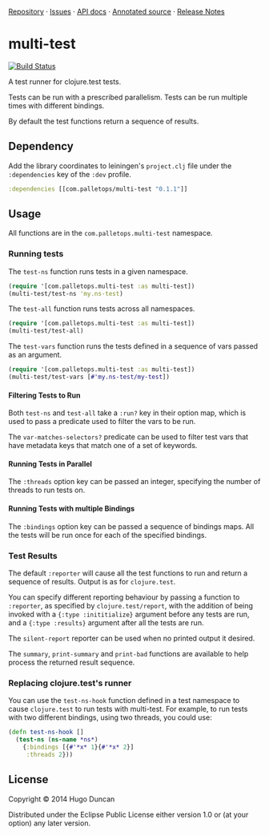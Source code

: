 [Repository](https://github.com/palletops/multi-test) &#xb7;
[Issues](https://github.com/palletops/multi-test/issues) &#xb7;
[API docs](http://palletops.github.com/multi-test/api/0.1) &#xb7;
[Annotated source](http://palletops.github.com/multi-test/source/0.1/uberdoc.html) &#xb7;
[Release Notes](https://github.com/palletops/multi-test/blob/develop/ReleaseNotes.md)

# multi-test

[![Build Status](https://travis-ci.org/palletops/multi-test.png?branch=develop)](https://travis-ci.org/palletops/multi-test)

A test runner for clojure.test tests.

Tests can be run with a prescribed parallelism.  Tests can be run
multiple times with different bindings.

By default the test functions return a sequence of results.

## Dependency

Add the library coordinates to leiningen's `project.clj` file under the `:dependencies`
key of the `:dev` profile.

```clj
:dependencies [[com.palletops/multi-test "0.1.1"]]
```


## Usage

All functions are in the `com.palletops.multi-test` namespace.

### Running tests

The `test-ns` function runs tests in a given namespace.

```clj
(require '[com.palletops.multi-test :as multi-test])
(multi-test/test-ns 'my.ns-test)
```

The `test-all` function runs tests across all namespaces.

```clj
(require '[com.palletops.multi-test :as multi-test])
(multi-test/test-all)
```

The `test-vars` function runs the tests defined in a sequence of vars
passed as an argument.

```clj
(require '[com.palletops.multi-test :as multi-test])
(multi-test/test-vars [#'my.ns-test/my-test])
```

#### Filtering Tests to Run

Both `test-ns` and `test-all` take a `:run?` key in their option map,
which is used to pass a predicate used to filter the vars to be run.

The `var-matches-selectors?` predicate can be used to filter test vars
that have metadata keys that match one of a set of keywords.

#### Running Tests in Parallel

The `:threads` option key can be passed an integer, specifying the
number of threads to run tests on.

#### Running Tests with multiple Bindings

The `:bindings` option key can be passed a sequence of bindings maps.
All the tests will be run once for each of the specified bindings.

### Test Results

The default `:reporter` will cause all the test functions to run and
return a sequence of results.  Output is as for `clojure.test`.

You can specify different reporting behaviour by passing a function to
`:reporter`, as specified by `clojure.test/report`, with the addition
of being invoked with a `{:type :inititialize}` argument before any
tests are run, and a `{:type :results}` argument after all the tests
are run.

The `silent-report` reporter can be used when no printed output it
desired.

The `summary`, `print-summary` and `print-bad` functions are available
to help process the returned result sequence.

### Replacing clojure.test's runner

You can use the `test-ns-hook` function defined in a test namespace to
cause `clojure.test` to run tests with multi-test.  For example, to
run tests with two different bindings, using two threads, you could
use:

```clj
(defn test-ns-hook []
  (test-ns (ns-name *ns*)
    {:bindings [{#'*x* 1}{#'*x* 2}]
     :threads 2}))
```

## License

Copyright © 2014 Hugo Duncan

Distributed under the Eclipse Public License either version 1.0 or (at
your option) any later version.
